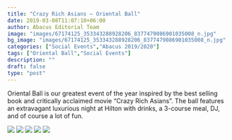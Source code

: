```yaml
---
title: "Crazy Rich Asians — Oriental Ball"
date: 2019-03-08T11:07:10+06:00
author: Abacus Editorial Team
image: "images/67174125_353343288928206_8377479086901035008_n.jpg"
bg_image: "images/67174125_353343288928206_8377479086901035008_n.jpg"
categories: ["Social Events","Abacus 2019/2020"]
tags: ["Oriental Ball","Social Events"]
description: ""
draft: false
type: "post"
---
```



Oriental Ball is our greatest event of the year inspired by the best selling book and critically acclaimed movie “Crazy Rich Asians”. The ball features an extravagant luxurious night at Hilton with drinks, a 3-course meal, DJ, and of course a lot of fun.

![](/images/67094649_2183803198381571_4452006796583763968_n.jpg)
![](/images/67262470_945941135744880_5157977056427900928_n.jpg)
![](/images/67406683_487900328693061_5281077021064036352_n.jpg)
![](/images/67458534_445478759636359_2889119281910382592_n.jpg)
![](/images/67172978_341288130144342_6750681526855270400_n.jpg)